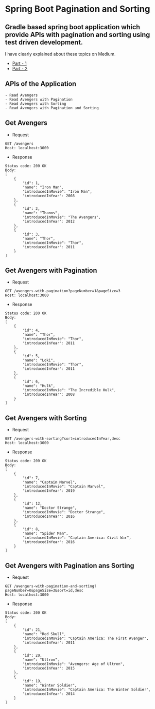 # Spring Boot Pagination and Sorting

## Gradle based spring boot application which provide APIs with pagination and sorting using test driven development.

I have clearly explained about these topics on Medium.
* [Part - 1](https://medium.com/@rasheed99/pagination-and-sorting-using-spring-boot-with-tdd-part-i-c6533aa57a0c)
* [Part - 2](https://medium.com/@rasheed99/pagination-and-sorting-using-spring-boot-with-tdd-part-ii-281958b2d6fb)

## APIs of the Application
    - Read Avengers
    - Read Avengers with Pagination
    - Read Avengers with Sorting
    - Read Avengers with Pagination and Sorting

## Get Avengers

* Request
```
GET /avengers
Host: localhost:3000
```
* Response
```
Status code: 200 OK
Body:
[
    {
        "id": 1,
        "name": "Iron Man",
        "introducedInMovie": "Iron Man",
        "introducedInYear": 2008
    },
    {
        "id": 2,
        "name": "Thanos",
        "introducedInMovie": "The Avengers",
        "introducedInYear": 2012
    },
    {
        "id": 3,
        "name": "Thor",
        "introducedInMovie": "Thor",
        "introducedInYear": 2011
    }
]
```

## Get Avengers with Pagination

* Request
```
GET /avengers-with-pagination?pageNumber=1&pageSize=3
Host: localhost:3000
```
* Response
```
Status code: 200 OK
Body:
[
    {
        "id": 4,
        "name": "Thor",
        "introducedInMovie": "Thor",
        "introducedInYear": 2011
    },
    {
        "id": 5,
        "name": "Loki",
        "introducedInMovie": "Thor",
        "introducedInYear": 2011
    },
    {
        "id": 6,
        "name": "Hulk",
        "introducedInMovie": "The Incredible Hulk",
        "introducedInYear": 2008
    }
]
```

## Get Avengers with Sorting

* Request
```
GET /avengers-with-sorting?sort=introducedInYear,desc
Host: localhost:3000
```
* Response
```
Status code: 200 OK
Body:
[
    {
        "id": 7,
        "name": "Captain Marvel",
        "introducedInMovie": "Captain Marvel",
        "introducedInYear": 2019
    },
    {
        "id": 12,
        "name": "Doctor Strange",
        "introducedInMovie": "Doctor Strange",
        "introducedInYear": 2016
    },
    {
        "id": 8,
        "name": "Spider Man",
        "introducedInMovie": "Captain America: Civil War",
        "introducedInYear": 2016
    }
]
```

## Get Avengers with Pagination ans Sorting

* Request
```
GET /avengers-with-pagination-and-sorting?pageNumber=0&pageSize=3&sort=id,desc
Host: localhost:3000
```
* Response
```
Status code: 200 OK
Body:
[
    {
        "id": 21,
        "name": "Red Skull",
        "introducedInMovie": "Captain America: The First Avenger",
        "introducedInYear": 2011
    },
    {
        "id": 20,
        "name": "Ultron",
        "introducedInMovie": "Avengers: Age of Ultron",
        "introducedInYear": 2015
    },
    {
        "id": 19,
        "name": "Winter Soldier",
        "introducedInMovie": "Captain America: The Winter Soldier",
        "introducedInYear": 2014
    }
]
```